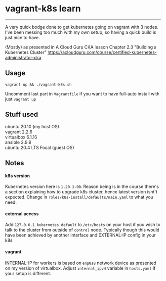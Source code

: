 # vagrant-k8s learn
***

A very quick bodge done to get kubernetes going on vagrant with 3 nodes.\
I've been messing too much with my own setup, so having a quick build is just nice to have.

(Mostly) as presented in A Cloud Guru CKA lesson Chapter 2.3 "Building a Kubernetes Cluster" https://acloudguru.com/course/certified-kubernetes-administrator-cka

## Usage
```
vagrant up && ./vagrant-k8s.sh
```
Uncomment last part in `Vagrantfile` if you want to have full-auto install with just `vagrant up`


## Stuff used

ubuntu 20.10 (my host OS)\
vagrant 2.2.9\
virtualbox 6.1.16\
ansible 2.9.9 \
ubuntu 20.4 LTS Focal (guest OS)


## Notes

#### k8s version
Kubernetes version here is `1.20.1-00`. Reason being is in the course there's a section explaining how to upgrade k8s cluster, hence latest version isnt't expected.
Change in `roles/k8s-install/defaults/main.yaml` to what you need.

#### external access
Add `127.0.0.1 kubernetes.default` to `/etc/hosts` on your host if you wish to talk to the cluster from outside of `control` node.
Typically though this would have been achieved by another interface and EXTERNAL-IP config in your k8s

#### vagrant
INTERNAL-IP for workers is based on `enp0s8` network device as presented on my version of virtualbox.
Adjust `internal_ipv4` variable in `hosts.yaml` if your setup is different.


